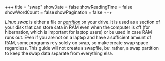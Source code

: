 +++
title = "swap"
showDate = false
showReadingTime = false
showWordCount = false
showPagination = false
+++

_Linux swap_ is either a file or [_partition_](/arch-install-guide/glosssary/partition) on your drive. It is used as a section of your disk that can store data in RAM even when the computer is off (for hibernation, which is important for laptop users) or be used in case RAM runs out. Even if you are not on a laptop and have a sufficient amount of RAM, some programs rely solely on swap, so make create swap space regardless. This guide will not create a swapfile, but rather, a swap partition to keep the swap data separate from everything else. 